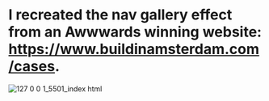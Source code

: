 # I recreated the nav gallery effect from an Awwwards winning website: https://www.buildinamsterdam.com/cases.

![127 0 0 1_5501_index html](https://github.com/user-attachments/assets/bf7665c8-537c-4f71-8bb8-2a724e78ba1e)
